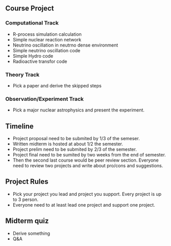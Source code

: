 ## Course Project 
### Computational Track
- R-process simulation calculation
- Simple nuclear reaction network
- Neutrino oscillation in neutrno dense environment
- Simple neutrino oscillation code
- Simple Hydro code
- Radioactive transfor code

### Theory Track
- Pick a paper and derive the skipped steps 

### Observation/Experiment Track
- Pick a major nuclear astrophysics and present the experiment. 

## Timeline
- Project proposal need to be submited by 1/3 of the semeser.
- Written midterm is hosted at about 1/2 the semester.
- Project prelim need to be submited by 2/3 of the semester.
- Project final need to be sumited by two weeks from the end of semester. 
- Then the second last course would be peer review section. Everyone need to review two projects and write about pro/cons and suggestions. 


## Project Rules
- Pick your project you lead and project you support. Every project is up to 3 person. 
- Everyone need to at least lead one project and support one project. 

## Midterm quiz
- Derive something 
- Q&A

